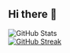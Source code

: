 ## Hi there 👋

![GitHub Stats](https://github-readme-stats.vercel.app/api?username=da3gal&show_icons=true&theme=light)
<br/>[![GitHub Streak](https://streak-stats.demolab.com?user=da3gal&theme=light)](https://git.io/streak-stats)
